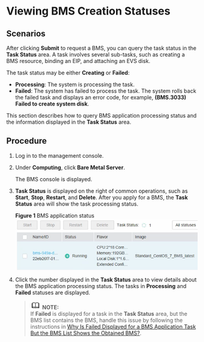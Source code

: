 # Viewing BMS Creation Statuses<a name="EN-US_TOPIC_0053536924"></a>

## **Scenarios**<a name="section49701611171023"></a>

After clicking  **Submit**  to request a BMS, you can query the task status in the  **Task Status**  area. A task involves several sub-tasks, such as creating a BMS resource, binding an EIP, and attaching an EVS disk.

The task status may be either  **Creating**  or  **Failed**:

-   **Processing**: The system is processing the task.
-   **Failed**: The system has failed to process the task. The system rolls back the failed task and displays an error code, for example,  **\(BMS.3033\) Failed to create system disk**.

This section describes how to query BMS application processing status and the information displayed in the  **Task Status**  area.

## **Procedure**<a name="section40936232171845"></a>

1.  Log in to the management console.
2.  Under  **Computing**, click  **Bare Metal Server**.

    The BMS console is displayed.

3.  **Task Status**  is displayed on the right of common operations, such as  **Start**,  **Stop**,  **Restart**, and  **Delete**. After you apply for a BMS, the  **Task Status**  area will show the task processing status.

    **Figure  1**  BMS application status<a name="fig15281205162813"></a>  
    ![](figures/bms-application-status.png "bms-application-status")

4.  Click the number displayed in the  **Task Status**  area to view details about the BMS application processing status. The tasks in  **Processing**  and  **Failed**  statuses are displayed.

    >![](public_sys-resources/icon-note.gif) **NOTE:**   
    >If  **Failed**  is displayed for a task in the  **Task Status**  area, but the BMS list contains the BMS, handle this issue by following the instructions in  [Why Is Failed Displayed for a BMS Application Task But the BMS List Shows the Obtained BMS?](why-is-failed-displayed-for-a-bms-application-task-but-the-bms-list-shows-the-obtained-bms.md).  


